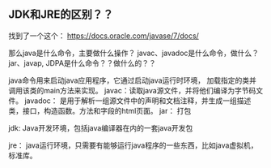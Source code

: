 ## JDK和JRE的区别？？
找到了一个这个：
https://docs.oracle.com/javase/7/docs/

那么java是什么命令，主要做什么操作？
javac、javadoc是什么命令，做什么？
jar、javap, JDPA是什么命令？？做什么的？？

java命令用来启动java应用程序，它通过启动java运行时环境， 加载指定的类并调用该类的main方法来实现。
javac：读取java源文件，并将他们编译为字节码文件。
javadoc： 是用于解析一组源文件中的声明和文档注释，并生成一组描述类，接口，构造函数。方法和字段的html页面。
jar： 打包

jdk: Java开发环境，包括java编译器在内的一套java开发包


jre： java运行环境，只需要有能够运行java程序的一些东西，比如java虚拟机，标准库。





